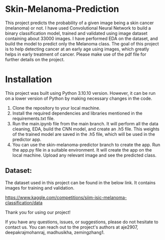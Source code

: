 # Skin-Melanoma-Prediction

This project predicts the probability of a given image being a skin cancer (melanoma) or not. I have used Convolutional Neural Network to build a binary classification model, trained and validated using image dataset containing about 33000 images. I have performed EDA on the dataset, and build the model to predict only the Melanoma class. The goal of this project is to help detecting cancer at an early age using images, which greatly helps in early treatment of cancer. Please make use of the pdf file for further details on the project.

# Installation

This project was built using Python 3.10.10 version. However, it can be run on a lower version of Python by making necessary changes in the code.

1) Clone the repository to your local machine.
2) Install the required dependencies and libraries mentioned in the requirements.txt file.
3) Run the main.ipynb file from the main branch. It will perform all the data cleaning, EDA, build the CNN model, and create an .h5 file. This weights of the trained model are saved in the .h5 file, which will be used in the predictor app.
4) You can use the skin-melanoma-predictor branch to create the app. Run the app.py file in a suitable environment. It will create the app on the local machine. Upload any relevant image and see the predicted class.

## Dataset:

The dataset used in this project can be found in the below link. It contains images for training and validation.

https://www.kaggle.com/competitions/siim-isic-melanoma-classification/data

Thank you for using our project! 

If you have any questions, issues, or suggestions, please do not hesitate to contact us. 
You can reach out to the project's authors at aje2907, deepakrajmohanraj, madhusikha, zemingzhang1.
